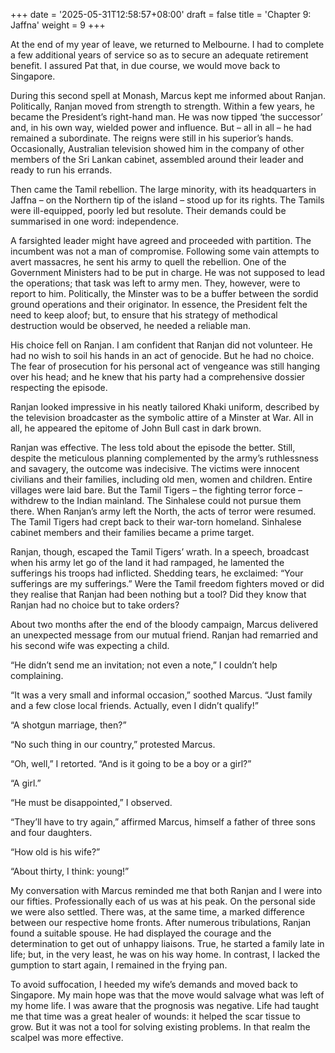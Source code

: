 +++
date = '2025-05-31T12:58:57+08:00'
draft = false
title = 'Chapter 9: Jaffna'
weight = 9
+++

At the end of my year of leave, we returned to Melbourne.  I had to complete a few additional years of service so as to secure an adequate retirement benefit. I assured Pat that, in due course, we would move back to Singapore.

During this second spell at Monash, Marcus kept me informed about Ranjan. Politically, Ranjan moved from strength to strength. Within a few years, he became the President’s right-hand man. He was now tipped ‘the successor’ and, in his own way, wielded power and influence. But – all in all – he had remained a subordinate. The reigns were still in his superior’s hands. Occasionally, Australian television showed him in the company of other members of the Sri Lankan cabinet, assembled around their leader and ready to run his errands.

Then came the Tamil rebellion. The large minority, with its headquarters in Jaffna – on the Northern tip of the island – stood up for its rights. The Tamils were ill-equipped, poorly led but resolute. Their demands could be summarised in one word: independence.

A farsighted leader might have agreed and proceeded with partition. The incumbent was not a man of compromise. Following some vain attempts to avert massacres, he sent his army to quell the rebellion. One of the Government Ministers had to be put in charge. He was not supposed to lead the operations; that task was left to army men. They, however, were to report to him. Politically, the Minster was to be a buffer between the sordid ground operations and their originator. In essence, the President felt the need to keep aloof; but, to ensure that his strategy of methodical destruction would be observed, he needed a reliable man.

His choice fell on Ranjan. I am confident that Ranjan did not volunteer. He had no wish to soil his hands in an act of genocide. But he had no choice. The fear of prosecution for his personal act of vengeance was still hanging over his head; and he knew that his party had a comprehensive dossier respecting the episode. 

Ranjan looked impressive in his neatly tailored Khaki uniform, described by the television broadcaster as the symbolic attire of a Minster at War.  All in all, he appeared the epitome of John Bull cast in dark brown.



Ranjan was effective. The less told about the episode the better. Still, despite the meticulous planning complemented by the army’s ruthlessness and savagery, the outcome was indecisive. The victims were innocent civilians and their families, including old men, women and children. Entire villages were laid bare. But the Tamil Tigers – the fighting terror force – withdrew to the Indian mainland. The Sinhalese could not pursue them there. When Ranjan’s army left the North, the acts of terror were resumed. The Tamil Tigers had crept back to their war-torn homeland. Sinhalese cabinet members and their families became a prime target.



Ranjan, though, escaped the Tamil Tigers’ wrath. In a speech, broadcast when his army let go of the land it had rampaged, he lamented the sufferings his troops had inflicted. Shedding tears, he  exclaimed: “Your sufferings are my sufferings.” Were the Tamil freedom fighters moved or did they realise that Ranjan had been nothing but a tool? Did they know that Ranjan had no choice but to take orders?



About two months after the end of the bloody campaign, Marcus delivered an unexpected message from our mutual friend. Ranjan had remarried and his second wife was expecting a child.

“He didn’t send me an invitation; not even a note,” I couldn’t help complaining.

“It was a very small and informal occasion,” soothed Marcus. “Just family and a few close local friends. Actually, even I didn’t qualify!”

“A shotgun marriage, then?”

“No such thing in our country,” protested Marcus.

“Oh, well,” I retorted. “And is it going to be a boy or a girl?”

“A girl.”

“He must be disappointed,” I observed.

“They’ll have to try again,” affirmed Marcus, himself a father of three sons and four daughters.

“How old is his wife?”

“About thirty, I think: young!”



My conversation with Marcus reminded me that both Ranjan and I were into our fifties. Professionally each of us was at his peak. On the personal side  we were also settled. There was, at the same time, a marked difference between our respective home fronts. After numerous tribulations, Ranjan found a suitable spouse. He had displayed the courage and the determination to get out of unhappy liaisons.  True, he started a family late in life; but, in the very least, he was on his way home. In contrast, I lacked the gumption to start again, I remained in the frying pan.



To avoid suffocation, I heeded my wife’s demands and moved back to Singapore. My main hope was that the move would salvage what was left of my home life. I was aware that the prognosis was negative. Life had taught me that time was a great healer of wounds: it helped the scar tissue to grow. But it was not a tool for solving existing problems. In that realm the scalpel was more effective.
